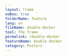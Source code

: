 ```yaml
---
layout: frame
noBox: true
folderName: feature
lang: en
fileName: double-decker
tool: The frame
permalink: /double-decker
featureName: double-decker
category: Posters
---
```

